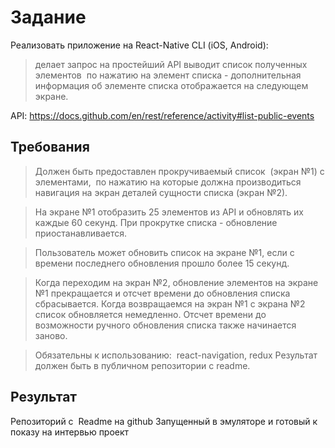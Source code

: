 # Задание

Реализовать приложение на React-Native CLI (iOS, Android):

> делает запрос на простейший API
> выводит список полученных элементов 
> по нажатию на элемент списка - дополнительная информация об элементе списка отображается на следующем экране.

API: https://docs.github.com/en/rest/reference/activity#list-public-events

## Требования

> Должен быть предоставлен прокручиваемый список  (экран №1) с элементами,  по нажатию на которые должна производиться навигация на экран деталей сущности списка (экран №2).

> На экране №1 отобразить 25 элементов из API и обновлять их каждые 60 секунд.
> При прокрутке списка - обновление приостанавливается.

> Пользователь может обновить список на экране №1, если с времени последнего обновления прошло более 15 секунд.

> Когда переходим на экран №2, обновление элементов на экране №1 прекращается и отсчет времени до обновления списка сбрасывается. Когда возвращаемся на экран №1 с экрана №2 список обновляется немедленно. Отсчет времени до возможности ручного обновления списка также начинается заново.

> Обязательны к использованию:  react-navigation, redux
> Результат должен быть в публичном репозитории с readme.

## Результат

Репозиторий с  Readme на github
Запущенный в эмуляторе и готовый к показу на интервью проект
